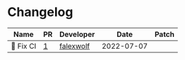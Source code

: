# Changelog

<!-- prettier-ignore -->
Name | PR | Developer | Date | Patch
--- | --- | --- | --- | ---
💚 Fix CI | [1](https://github.com/laminlabs/pytometry/pull/1) | [falexwolf](https://github.com/falexwolf) | 2022-07-07 |
